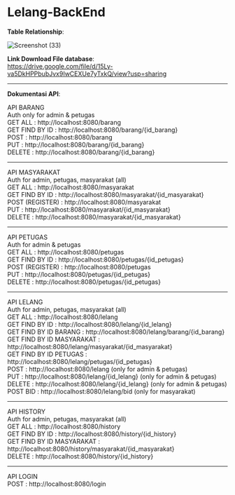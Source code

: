 # Lelang-BackEnd
<b>Table Relationship</b>:

![Screenshot (33)](https://user-images.githubusercontent.com/100252923/207083060-988ed3f9-254c-4a4f-b64c-1d1fbe2c7f59.png)

<b>Link Download File database</b>: <br>
https://drive.google.com/file/d/15Ly-va5DkHPPbubJvx9IwCEXUe7yTxkQ/view?usp=sharing <br>

---------------------------------------------------------

<b>Dokumentasi API</b>:

API BARANG <br>
Auth only for admin & petugas <br>
GET ALL : http://localhost:8080/barang <br>
GET FIND BY ID : http://localhost:8080/barang/{id_barang} <br>
POST : http://localhost:8080/barang <br>
PUT : http://localhost:8080/barang/{id_barang} <br>
DELETE : http://localhost:8080/barang/{id_barang} <br>

---------------------------------------------------------

API MASYARAKAT <br>
Auth for admin, petugas, masyarakat (all) <br>
GET ALL : http://localhost:8080/masyarakat <br>
GET FIND BY ID : http://localhost:8080/masyarakat/{id_masyarakat} <br>
POST (REGISTER) : http://localhost:8080/masyarakat <br>
PUT : http://localhost:8080/masyarakat/{id_masyarakat} <br>
DELETE : http://localhost:8080/masyarakat/{id_masyarakat} <br>

---------------------------------------------------------

API PETUGAS <br>
Auth for admin & petugas <br>
GET ALL : http://localhost:8080/petugas <br>
GET FIND BY ID : http://localhost:8080/petugas/{id_petugas} <br>
POST (REGISTER) : http://localhost:8080/petugas <br>
PUT : http://localhost:8080/petugas/{id_petugas} <br>
DELETE : http://localhost:8080/petugas/{id_petugas} <br>

---------------------------------------------------------

API LELANG <br>
Auth for admin, petugas, masyarakat (all) <br>
GET ALL : http://localhost:8080/lelang <br>
GET FIND BY ID : http://localhost:8080/lelang/{id_lelang} <br>
GET FIND BY ID BARANG : http://localhost:8080/lelang/barang/{id_barang} <br>
GET FIND BY ID MASYARAKAT : http://localhost:8080/lelang/masyarakat/{id_masyarakat} <br>
GET FIND BY ID PETUGAS : http://localhost:8080/lelang/petugas/{id_petugas} <br>
POST : http://localhost:8080/lelang (only for admin & petugas) <br>
PUT : http://localhost:8080/lelang/{id_lelang} (only for admin & petugas) <br>
DELETE : http://localhost:8080/lelang/{id_lelang} (only for admin & petugas) <br>
POST BID : http://localhost:8080/lelang/bid (only for masyarakat) <br>

---------------------------------------------------------

API HISTORY <br>
Auth for admin, petugas, masyarakat (all) <br>
GET ALL : http://localhost:8080/history <br>
GET FIND BY ID : http://localhost:8080/history/{id_history} <br>
GET FIND BY ID MASYARAKAT : http://localhost:8080/history/masyarakat/{id_masyarakat} <br>
DELETE : http://localhost:8080/history/{id_history} <br>

---------------------------------------------------------

API LOGIN <br>
POST : http://localhost:8080/login <br>

